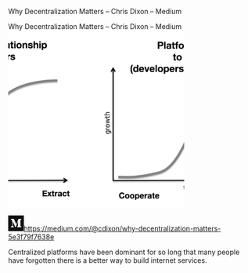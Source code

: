 Why Decentralization Matters – Chris Dixon – Medium

Why Decentralization Matters – Chris Dixon – Medium
![](../_resources/21ae42da6028cd1c7e5f63ec018683e9.png)

![](../_resources/a59c6579e2ce83f917bf56063cfff56c.png)https://medium.com/@cdixon/why-decentralization-matters-5e3f79f7638e

Centralized platforms have been dominant for so long that many people have forgotten there is a better way to build internet services.